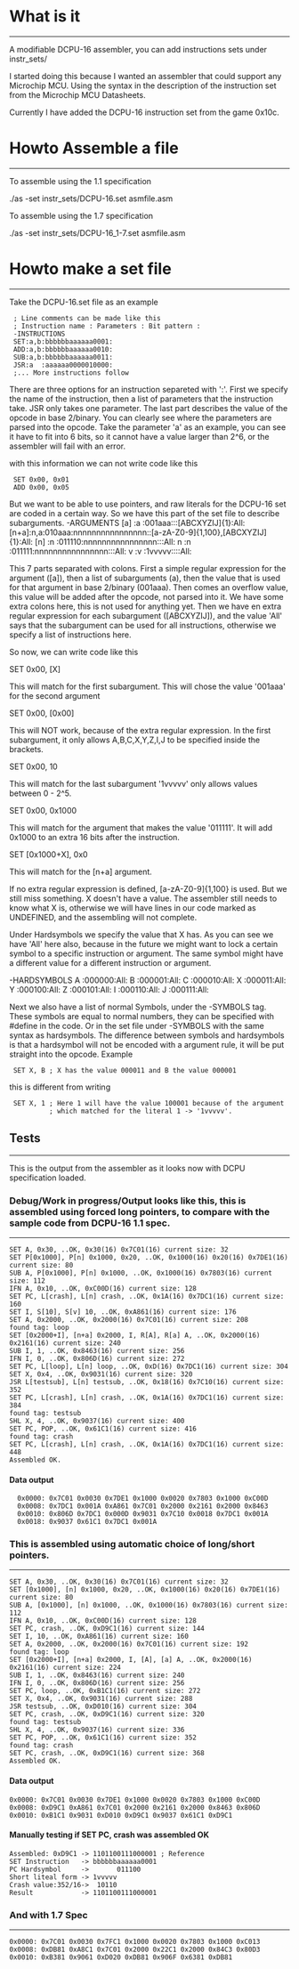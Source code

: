 # What is it
---------------------------------------------------
A modifiable DCPU-16 assembler, you can add instructions sets under instr_sets/

I started doing this because I wanted an assembler that could support
any Microchip MCU. Using the syntax in the description
of the instruction set from the Microchip MCU Datasheets.

Currently I have added the DCPU-16 instruction set from the game 0x10c.

# Howto Assemble a file
---------------------------------------------------
To assemble using the 1.1 specification

 ./as -set instr_sets/DCPU-16.set asmfile.asm

To assemble using the 1.7 specification

 ./as -set instr_sets/DCPU-16_1-7.set asmfile.asm


# Howto make a set file
--------------------------------------------------
Take the DCPU-16.set file as an example

     ; Line comments can be made like this
     ; Instruction name : Parameters : Bit pattern :
     -INSTRUCTIONS
     SET:a,b:bbbbbbaaaaaa0001:
     ADD:a,b:bbbbbbaaaaaa0010:
     SUB:a,b:bbbbbbaaaaaa0011:
     JSR:a  :aaaaaa0000010000:
     ;... More instructions follow

There are three options for an instruction separeted with ':'. First we specify the name of the instruction, then a list of parameters that the instruction take. JSR only takes one parameter. The last part describes the value of the opcode in base 2/binary. You can clearly see where the parameters are parsed into the opcode. Take the parameter 'a' as an example, you can see it have to fit into 6 bits, so it cannot have a value larger than 2^6, or the assembler will fail with an error.

with this information we can not write code like this

     SET 0x00, 0x01
     ADD 0x00, 0x05

But we want to be able to use pointers, and raw literals for the DCPU-16 set are coded in a certain way. So we have this part of the set file to describe subarguments.
 -ARGUMENTS
 [a]  :a  :001aaa:::[ABCXYZIJ]\{1\}:All:
 [n+a]:n,a:010aaa:nnnnnnnnnnnnnnnn::[a-zA-Z0-9]\{1,100\},[ABCXYZIJ]\{1\}:All:
 [n]  :n  :011110:nnnnnnnnnnnnnnnn:::All:
 n    :n  :011111:nnnnnnnnnnnnnnnn:::All:
 v    :v  :1vvvvv::::All:

This 7 parts separated with colons. First a simple regular expression for the argument ([a]), then a list of subarguments (a), then the value that is used for that argument in base 2/binary (001aaa). Then comes an overflow value, this value will be added after the opcode, not parsed into it. We have some extra colons here, this is not used for anything yet. Then we have en extra regular expression for each subargument ([ABCXYZIJ]), and the value 'All' says that the subargument can be used for all instructions, otherwise we specify a list of instructions here.

So now, we can write code like this

 SET 0x00, [X]

This will match for the first subargument. This will chose the value '001aaa' for the second argument

 SET 0x00, [0x00]

This will NOT work, because of the extra regular expression. In the first subargument, it only allows A,B,C,X,Y,Z,I,J to be specified inside the brackets. 

 SET 0x00, 10

This will match for the last subargument '1vvvvv' only allows values between 0 - 2^5.

 SET 0x00, 0x1000

This will match for the argument that makes the value '011111'. It will add 0x1000 to an extra 16 bits after the instruction.

 SET [0x1000+X], 0x0

This will match for the [n+a] argument.

If no extra regular expression is defined, [a-zA-Z0-9]{1,100} is used. But we still miss something. X doesn't have a value. The assembler still needs to know what X is, otherwise we will have lines in our code marked as UNDEFINED, and the assembling will not complete.

Under Hardsymbols we specify the value that X has. As you can see we have 'All' here also, because in the future we might want to lock a certain symbol to a specific instruction or argument. The same symbol might have a different value for a different instruction or argument.

   -HARDSYMBOLS
   A          :000000:All:
   B          :000001:All:
   C          :000010:All:
   X          :000011:All:
   Y          :000100:All:
   Z          :000101:All:
   I          :000110:All:
   J          :000111:All:
   
Next we also have a list of normal Symbols, under the -SYMBOLS tag. These symbols are equal to normal numbers, they can be specified with #define in the code. Or in the set file under -SYMBOLS with the same syntax as hardsymbols. The difference between symbols and hardsymbols is that a hardsymbol will not be encoded with a argument rule, it will be put straight into the opcode. Example

     SET X, B ; X has the value 000011 and B the value 000001

this is different from writing

     SET X, 1 ; Here 1 will have the value 100001 because of the argument
     	      ; which matched for the literal 1 -> '1vvvvv'.


## Tests
---------------------------------------------------
This is the output from the assembler as it looks now with DCPU specification loaded.


### Debug/Work in progress/Output looks like this, this is assembled using forced long pointers, to compare with the sample code from DCPU-16 1.1 spec.
---------------------------------------------------
	SET A, 0x30, ..OK, 0x30(16) 0x7C01(16) current size: 32
	SET P[0x1000], P[n] 0x1000, 0x20, ..OK, 0x1000(16) 0x20(16) 0x7DE1(16) current size: 80
	SUB A, P[0x1000], P[n] 0x1000, ..OK, 0x1000(16) 0x7803(16) current size: 112
	IFN A, 0x10, ..OK, 0xC00D(16) current size: 128
	SET PC, L[crash], L[n] crash, ..OK, 0x1A(16) 0x7DC1(16) current size: 160
	SET I, S[10], S[v] 10, ..OK, 0xA861(16) current size: 176
	SET A, 0x2000, ..OK, 0x2000(16) 0x7C01(16) current size: 208
	found tag: loop
	SET [0x2000+I], [n+a] 0x2000, I, R[A], R[a] A, ..OK, 0x2000(16) 0x2161(16) current size: 240
	SUB I, 1, ..OK, 0x8463(16) current size: 256
	IFN I, 0, ..OK, 0x806D(16) current size: 272
	SET PC, L[loop], L[n] loop, ..OK, 0xD(16) 0x7DC1(16) current size: 304
	SET X, 0x4, ..OK, 0x9031(16) current size: 320
	JSR L[testsub], L[n] testsub, ..OK, 0x18(16) 0x7C10(16) current size: 352
	SET PC, L[crash], L[n] crash, ..OK, 0x1A(16) 0x7DC1(16) current size: 384
	found tag: testsub
	SHL X, 4, ..OK, 0x9037(16) current size: 400
	SET PC, POP, ..OK, 0x61C1(16) current size: 416
	found tag: crash
	SET PC, L[crash], L[n] crash, ..OK, 0x1A(16) 0x7DC1(16) current size: 448
	Assembled OK.

#### Data output
      0x0000: 0x7C01 0x0030 0x7DE1 0x1000 0x0020 0x7803 0x1000 0xC00D 
      0x0008: 0x7DC1 0x001A 0xA861 0x7C01 0x2000 0x2161 0x2000 0x8463 
      0x0010: 0x806D 0x7DC1 0x000D 0x9031 0x7C10 0x0018 0x7DC1 0x001A 
      0x0018: 0x9037 0x61C1 0x7DC1 0x001A 

### This is assembled using automatic choice of long/short pointers.
---------------------------------------------------
	SET A, 0x30, ..OK, 0x30(16) 0x7C01(16) current size: 32
	SET [0x1000], [n] 0x1000, 0x20, ..OK, 0x1000(16) 0x20(16) 0x7DE1(16) current size: 80
	SUB A, [0x1000], [n] 0x1000, ..OK, 0x1000(16) 0x7803(16) current size: 112
	IFN A, 0x10, ..OK, 0xC00D(16) current size: 128
	SET PC, crash, ..OK, 0xD9C1(16) current size: 144
	SET I, 10, ..OK, 0xA861(16) current size: 160
	SET A, 0x2000, ..OK, 0x2000(16) 0x7C01(16) current size: 192
	found tag: loop
	SET [0x2000+I], [n+a] 0x2000, I, [A], [a] A, ..OK, 0x2000(16) 0x2161(16) current size: 224
	SUB I, 1, ..OK, 0x8463(16) current size: 240
	IFN I, 0, ..OK, 0x806D(16) current size: 256
	SET PC, loop, ..OK, 0xB1C1(16) current size: 272
	SET X, 0x4, ..OK, 0x9031(16) current size: 288
	JSR testsub, ..OK, 0xD010(16) current size: 304
	SET PC, crash, ..OK, 0xD9C1(16) current size: 320
	found tag: testsub
	SHL X, 4, ..OK, 0x9037(16) current size: 336
	SET PC, POP, ..OK, 0x61C1(16) current size: 352
	found tag: crash
	SET PC, crash, ..OK, 0xD9C1(16) current size: 368
	Assembled OK.

#### Data output
	0x0000: 0x7C01 0x0030 0x7DE1 0x1000 0x0020 0x7803 0x1000 0xC00D 
	0x0008: 0xD9C1 0xA861 0x7C01 0x2000 0x2161 0x2000 0x8463 0x806D 
	0x0010: 0xB1C1 0x9031 0xD010 0xD9C1 0x9037 0x61C1 0xD9C1 

#### Manually testing if SET PC, crash was assembled OK
    Assembled: 0xD9C1 -> 1101100111000001 ; Reference
    SET Instruction   -> bbbbbbaaaaaa0001
    PC Hardsymbol     ->       011100
    Short liteal form -> 1vvvvv
    Crash value:352/16->  10110
    Result            -> 1101100111000001


### And with 1.7 Spec
---------------------------------------------------
	0x0000: 0x7C01 0x0030 0x7FC1 0x1000 0x0020 0x7803 0x1000 0xC013 
	0x0008: 0xDB81 0xA8C1 0x7C01 0x2000 0x22C1 0x2000 0x84C3 0x80D3 
	0x0010: 0xB381 0x9061 0xD020 0xDB81 0x906F 0x6381 0xDB81 
